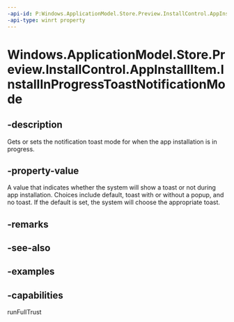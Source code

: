 ```yaml
---
-api-id: P:Windows.ApplicationModel.Store.Preview.InstallControl.AppInstallItem.InstallInProgressToastNotificationMode
-api-type: winrt property
---
```


<!-- Property syntax.
public AppInstallationToastNotificationMode InstallInProgressToastNotificationMode { get;  set; }
-->

# Windows.ApplicationModel.Store.Preview.InstallControl.AppInstallItem.InstallInProgressToastNotificationMode

## -description
Gets or sets the notification toast mode for when the app installation is in progress.

## -property-value
A value that indicates whether the system will show a toast or not during app installation. Choices include default, toast with or without a popup, and no toast. If the default is set, the system will choose the appropriate toast.

## -remarks

## -see-also

## -examples

## -capabilities
runFullTrust
